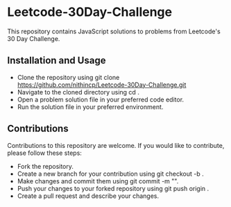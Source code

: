 # Leetcode-30Day-Challenge
This repository contains JavaScript solutions to problems from Leetcode's 30 Day Challenge.

## Installation and Usage
- Clone the repository using git clone https://github.com/nithincp/Leetcode-30Day-Challenge.git
- Navigate to the cloned directory using cd <repo-name>.
- Open a problem solution file in your preferred code editor.
- Run the solution file in your preferred environment.

## Contributions
Contributions to this repository are welcome. If you would like to contribute, please follow these steps:
- Fork the repository.
- Create a new branch for your contribution using git checkout -b <branch-name>.
- Make changes and commit them using git commit -m "<commit-message>".
- Push your changes to your forked repository using git push origin <branch-name>.
- Create a pull request and describe your changes.

